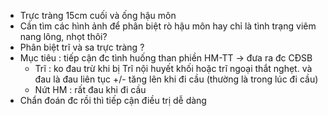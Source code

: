 - Trực tràng 15cm cuối và ống hậu môn
- Cần tìm các hình ảnh để phân biệt rò hậu môn hay chỉ là tình trạng viêm nang lông, nhọt thôi?
- Phân biệt trĩ và sa trực tràng ?
- Mục tiêu : tiếp cận đc tình huống than phiền HM-TT -> đưa ra đc CĐSB
	- Trĩ : ko đau trừ khi bị Trĩ nội huyết khối hoặc trĩ ngoại thắt nghẹt. và đau là đau liên tục +/- tăng lên khi đi cầu (thường là trong lúc đi cầu)
	- Nứt HM : rất đau khi đi cầu
- Chẩn đoán đc rồi thì tiếp cận điều trị dễ dàng